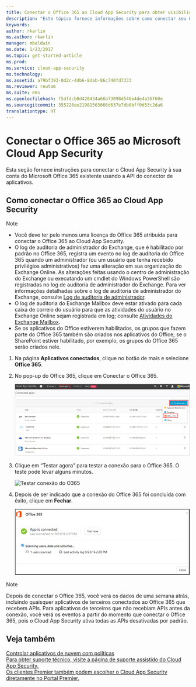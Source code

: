 ```yaml
---
title: Conectar o Office 365 ao Cloud App Security para obter visibilidade e controle de uso | Microsoft Docs
description: "Este tópico fornece informações sobre como conectar seu Office 365 ao Cloud App Security usando o conector de API."
keywords: 
author: rkarlin
ms.author: rkarlin
manager: mbaldwin
ms.date: 1/23/2017
ms.topic: get-started-article
ms.prod: 
ms.service: cloud-app-security
ms.technology: 
ms.assetid: a79bf393-0d2c-44b6-8dab-86c740fd7333
ms.reviewer: reutam
ms.suite: ems
ms.openlocfilehash: f5dfdcb0d420434a66b73098d546e4de4a36f60e
ms.sourcegitcommit: 355226ee21981563066d637e7db0bff0d53c2da6
translationtype: HT
---
```

# <a name="connect-office-365-to-microsoft-cloud-app-security"></a>Conectar o Office 365 ao Microsoft Cloud App Security
Esta seção fornece instruções para conectar o Cloud App Security à sua conta do Microsoft Office 365 existente usando a API do conector de aplicativos.  
  
  

## <a name="how-to-connect-office-365-to-cloud-app-security"></a>Como conectar o Office 365 ao Cloud App Security  
  
> [!NOTE]
>- Você deve ter pelo menos uma licença do Office 365 atribuída para conectar o Office 365 ao Cloud App Security.
>-  O log de auditoria de administrador do Exchange, que é habilitado por padrão no Office 365, registra um evento no log de auditoria do Office 365 quando um administrador (ou um usuário que tenha recebido privilégios administrativos) faz uma alteração em sua organização do Exchange Online. As alterações feitas usando o centro de administração do Exchange ou executando um cmdlet do Windows PowerShell são registradas no log de auditoria de administrador do Exchange. Para ver informações detalhadas sobre o log de auditoria de administrador do Exchange, consulte [Log de auditoria de administrador](http://go.microsoft.com/fwlink/p/?LinkID=619225).
>- O log de auditoria do Exchange Mailbox deve estar ativado para cada caixa de correio do usuário para que as atividades do usuário no Exchange Online sejam registrada em log; consulte [Atividades do Exchange Mailbox](https://support.office.com/article/Search-the-audit-log-in-the-Office-365-Security-Compliance-Center-0d4d0f35-390b-4518-800e-0c7ec95e946c).
>- Se os aplicativos do Office estiverem habilitados, os grupos que fazem parte do Office 365 também são criados nos aplicativos do Office; se o SharePoint estiver habilitado, por exemplo, os grupos do Office 365 serão criados nele.
 
1.  Na página **Aplicativos conectados**, clique no botão de mais e selecione **Office 365**.  

2.  No pop-up do Office 365, clique em Conectar o Office 365.

      ![conectar o 0365](./media/connect-0365.png) 
 
3.  Clique em “Testar agora” para testar a conexão para o Office 365. O teste pode levar alguns minutos.
  
    ![Testar conexão do O365](./media/o365-test-connection.png) 
 
4.   Depois de ser indicado que a conexão do Office 365 foi concluída com êxito, clique em **Fechar**.
  
     ![O365 conectado](./media/o365-connected.png) 

> [!NOTE] 
> Depois de conectar o Office 365, você verá os dados de uma semana atrás, incluindo quaisquer aplicativos de terceiros conectados ao Office 365 que recebem APIs. Para aplicativos de terceiros que não recebiam APIs antes da conexão, você verá os eventos a partir do momento que conectar o Office 365, pois o Cloud App Security ativa todas as APIs desativadas por padrão.

## <a name="see-also"></a>Veja também  
[Controlar aplicativos de nuvem com políticas](control-cloud-apps-with-policies.md)   
[Para obter suporte técnico, visite a página de suporte assistido do Cloud App Security.](http://support.microsoft.com/oas/default.aspx?prid=16031)   
[Os clientes Premier também podem escolher o Cloud App Security diretamente no Portal Premier.](https://premier.microsoft.com/)  
  
  
